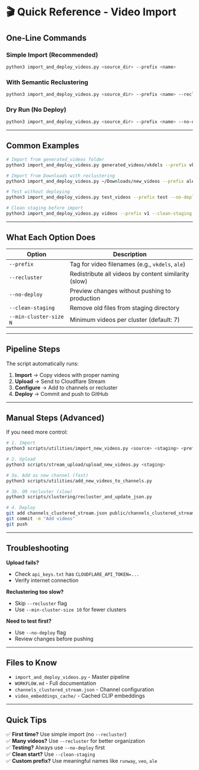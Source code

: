 # 🎬 Quick Reference - Video Import

## One-Line Commands

### Simple Import (Recommended)
```bash
python3 import_and_deploy_videos.py <source_dir> --prefix <name>
```

### With Semantic Reclustering
```bash
python3 import_and_deploy_videos.py <source_dir> --prefix <name> --recluster
```

### Dry Run (No Deploy)
```bash
python3 import_and_deploy_videos.py <source_dir> --prefix <name> --no-deploy
```

---

## Common Examples

```bash
# Import from generated_videos folder
python3 import_and_deploy_videos.py generated_videos/vkdels --prefix vkdels

# Import from Downloads with reclustering
python3 import_and_deploy_videos.py ~/Downloads/new_videos --prefix ale --recluster

# Test without deploying
python3 import_and_deploy_videos.py test_videos --prefix test --no-deploy

# Clean staging before import
python3 import_and_deploy_videos.py videos --prefix v1 --clean-staging
```

---

## What Each Option Does

| Option | Description |
|--------|-------------|
| `--prefix` | Tag for video filenames (e.g., `vkdels`, `ale`) |
| `--recluster` | Redistribute all videos by content similarity (slow) |
| `--no-deploy` | Preview changes without pushing to production |
| `--clean-staging` | Remove old files from staging directory |
| `--min-cluster-size N` | Minimum videos per cluster (default: 7) |

---

## Pipeline Steps

The script automatically runs:

1. **Import** → Copy videos with proper naming
2. **Upload** → Send to Cloudflare Stream
3. **Configure** → Add to channels or recluster
4. **Deploy** → Commit and push to GitHub

---

## Manual Steps (Advanced)

If you need more control:

```bash
# 1. Import
python3 scripts/utilities/import_new_videos.py <source> <staging> <prefix>

# 2. Upload
python3 scripts/stream_upload/upload_new_videos.py <staging>

# 3a. Add as new channel (fast)
python3 scripts/utilities/add_new_videos_to_channels.py

# 3b. OR recluster (slow)
python3 scripts/clustering/recluster_and_update_json.py

# 4. Deploy
git add channels_clustered_stream.json public/channels_clustered_stream.json
git commit -m "Add videos"
git push
```

---

## Troubleshooting

**Upload fails?**
- Check `api_keys.txt` has `CLOUDFLARE_API_TOKEN=...`
- Verify internet connection

**Reclustering too slow?**
- Skip `--recluster` flag
- Use `--min-cluster-size 10` for fewer clusters

**Need to test first?**
- Use `--no-deploy` flag
- Review changes before pushing

---

## Files to Know

- `import_and_deploy_videos.py` - Master pipeline
- `WORKFLOW.md` - Full documentation
- `channels_clustered_stream.json` - Channel configuration
- `video_embeddings_cache/` - Cached CLIP embeddings

---

## Quick Tips

✅ **First time?** Use simple import (no `--recluster`)  
✅ **Many videos?** Use `--recluster` for better organization  
✅ **Testing?** Always use `--no-deploy` first  
✅ **Clean start?** Use `--clean-staging`  
✅ **Custom prefix?** Use meaningful names like `runway`, `veo`, `ale`
